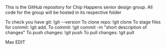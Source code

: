 This is the GitHub repository for Chip Happens senior design group. All code for the group will be hosted in its respective folder

To check you have git: !git --version
To clone repo: !git clone <https repo link>
To stage files for commit: !git add.
To commit: !git commit -m "short description of changes"
To push changes: !git push
To pull changes: !git pull

Max EDIT
